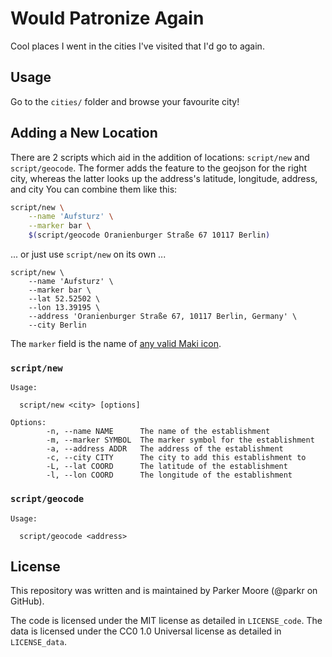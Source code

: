 # Would Patronize Again

Cool places I went in the cities I've visited that I'd go to again.

## Usage

Go to the `cities/` folder and browse your favourite city!

## Adding a New Location

There are 2 scripts which aid in the addition of locations: `script/new`
and `script/geocode`. The former adds the feature to the geojson for the
right city, whereas the latter looks up the address's latitude, longitude,
address, and city You can combine them like this:

```bash
script/new \
    --name 'Aufsturz' \
    --marker bar \
    $(script/geocode Oranienburger Straße 67 10117 Berlin)
```

... or just use `script/new` on its own ...

```text
script/new \
    --name 'Aufsturz' \
    --marker bar \
    --lat 52.52502 \
    --lon 13.39195 \
    --address 'Oranienburger Straße 67, 10117 Berlin, Germany' \
    --city Berlin
```

The `marker` field is the name of [any valid Maki icon](https://www.mapbox.com/maki-icons/).

### `script/new`

```text
Usage:

  script/new <city> [options]

Options:
        -n, --name NAME      The name of the establishment
        -m, --marker SYMBOL  The marker symbol for the establishment
        -a, --address ADDR   The address of the establishment
        -c, --city CITY      The city to add this establishment to
        -L, --lat COORD      The latitude of the establishment
        -l, --lon COORD      The longitude of the establishment
```

### `script/geocode`

```text
Usage:

  script/geocode <address>
```

## License

This repository was written and is maintained by Parker Moore (@parkr on GitHub).

The code is licensed under the MIT license as detailed in `LICENSE_code`.
The data is licensed under the  CC0 1.0 Universal license as detailed in `LICENSE_data`.

